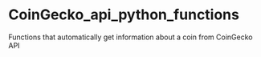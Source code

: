 # CoinGecko_api_python_functions

Functions that automatically get information about a coin from CoinGecko API
